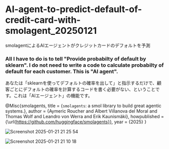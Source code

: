 # AI-agent-to-predict-default-of-credit-card-with-smolagent_20250121
smolagentによるAIエージェントがクレジットカードのデフォルトを予測


### AII I have to do is to tell "Provide probabilty of default by sklearn". I do not need to write a code to calculate probabilty of default for each customer. This is "AI agent". 
あなたは「sklearnを使ってデフォルトの確率を出して」と指示するだけで、顧客ごとにデフォルトの確率を計算するコードを書く必要がない、ということです。これは「AIエージェント」の機能です。






@Misc{smolagents,
  title =        {`smolagents`: a smol library to build great agentic systems.},
  author =       {Aymeric Roucher and Albert Villanova del Moral and Thomas Wolf and Leandro von Werra and Erik Kaunismäki},
  howpublished = {\url{https://github.com/huggingface/smolagents}},
  year =         {2025}
}




![Screenshot 2025-01-21 21 25 54](https://github.com/user-attachments/assets/51825d1a-c4cd-4102-87c2-be4e19ad0fde)


![Screenshot 2025-01-21 21 10 18](https://github.com/user-attachments/assets/79dd2209-44c2-4b8d-a785-7509e4e44782)
